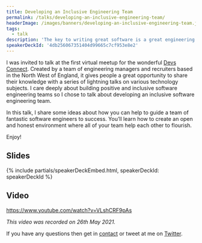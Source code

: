 ```yaml
---
title: Developing an Inclusive Engineering Team
permalink: /talks/developing-an-inclusive-engineering-team/
headerImage: /images/banners/developing-an-inclusive-engineering-team.jpg
tags:
  - talk
description: 'The key to writing great software is a great engineering team, but building those great teams is more than finding the best developers. It’s about creating a positive and inclusive environment which helps the whole team to thrive. In this talk, I share some ideas about how you can help to guide a team of fantastic software engineers to success.'
speakerDeckId: '4db256067351404d99665c7cf953e8e2'
---
```


I was invited to talk at the first virtual meetup for the wonderful [Devs Connect](https://www.meetup.com/devsconnect/). Created by a team of engineering managers and recruiters based in the North West of England, it gives people a great opportunity to share their knowledge with a series of lightning talks on various technology subjects. I care deeply about building positive and inclusive software engineering teams so I chose to talk about developing an inclusive software engineering team.

In this talk, I share some ideas about how you can help to guide a team of fantastic software engineers to success. You’ll learn how to create an open and honest environment where all of your team help each other to flourish.

Enjoy!

## Slides

{% include partials/speakerDeckEmbed.html, speakerDeckId: speakerDeckId %}

## Video

https://www.youtube.com/watch?v=VLshCRF9pAs

_This video was recorded on 26th May 2021._

If you have any questions then get in [contact](/contact/) or tweet at me on [Twitter]({{socialMedia.twitter.url}}).
